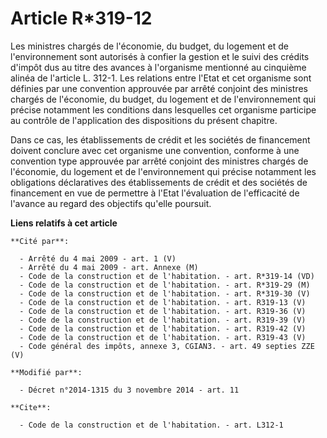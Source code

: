 # Article R*319-12

Les ministres chargés de l'économie, du budget, du logement et de l'environnement sont autorisés à confier la gestion et le
suivi des crédits d'impôt dus au titre des avances à l'organisme mentionné au cinquième alinéa de l'article L. 312-1. Les
relations entre l'Etat et cet organisme sont définies par une convention approuvée par arrêté conjoint des ministres chargés
de l'économie, du budget, du logement et de l'environnement qui précise notamment les conditions dans lesquelles cet
organisme participe au contrôle de l'application des dispositions du présent chapitre. 

Dans ce cas, les établissements de crédit et les sociétés de financement  doivent conclure avec cet organisme une convention,
conforme à une convention type approuvée par arrêté conjoint des ministres chargés de l'économie, du logement et de
l'environnement qui précise notamment les obligations déclaratives des établissements de crédit et des sociétés de
financement  en vue de permettre à l'Etat l'évaluation de l'efficacité de l'avance au regard des objectifs qu'elle poursuit.

**Liens relatifs à cet article**

	**Cité par**:

	  - Arrêté du 4 mai 2009 - art. 1 (V)
	  - Arrêté du 4 mai 2009 - art. Annexe (M)
	  - Code de la construction et de l'habitation. - art. R*319-14 (VD)
	  - Code de la construction et de l'habitation. - art. R*319-29 (M)
	  - Code de la construction et de l'habitation. - art. R*319-30 (V)
	  - Code de la construction et de l'habitation. - art. R319-13 (V)
	  - Code de la construction et de l'habitation. - art. R319-36 (V)
	  - Code de la construction et de l'habitation. - art. R319-39 (V)
	  - Code de la construction et de l'habitation. - art. R319-42 (V)
	  - Code de la construction et de l'habitation. - art. R319-43 (V)
	  - Code général des impôts, annexe 3, CGIAN3. - art. 49 septies ZZE (V)

	**Modifié par**:

	  - Décret n°2014-1315 du 3 novembre 2014 - art. 11

	**Cite**:

	  - Code de la construction et de l'habitation. - art. L312-1
